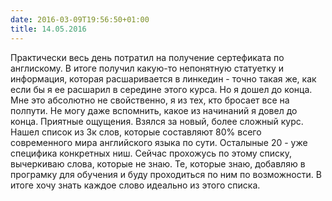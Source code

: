 ```yaml
---
date: 2016-03-09T19:56:50+01:00
title: 14.05.2016
---
```


Практически весь день потратил на получение сертефиката по англискому. В итоге получил какую-то непонятную статуетку и информация, которая расшаривается в линкедин - точно такая же, как если бы я ее расшарил в середине этого курса. Но я дошел до конца. Мне это абсолютно не свойственно, я из тех, кто бросает все на полпути. Не могу даже вспомнить, какое из начинаний я довел до конца. Приятные ощущения. Взялся за новый, более сложный курс. Нашел список из 3к слов, которые составляют 80% всего современного мира английского языка по сути. Осталыные 20 - уже специфика конкретных ниш. Сейчас прохожусь по этому списку, вычеркиваю слова, которые не знаю. Те, которые знаю, добавляю в програмку для обучения и буду проходиться по ним по возможности. В итоге хочу знать каждое слово идеально из этого списка. 